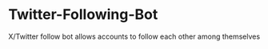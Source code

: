 # Twitter-Following-Bot
 X/Twitter follow bot allows accounts to follow each other among themselves
